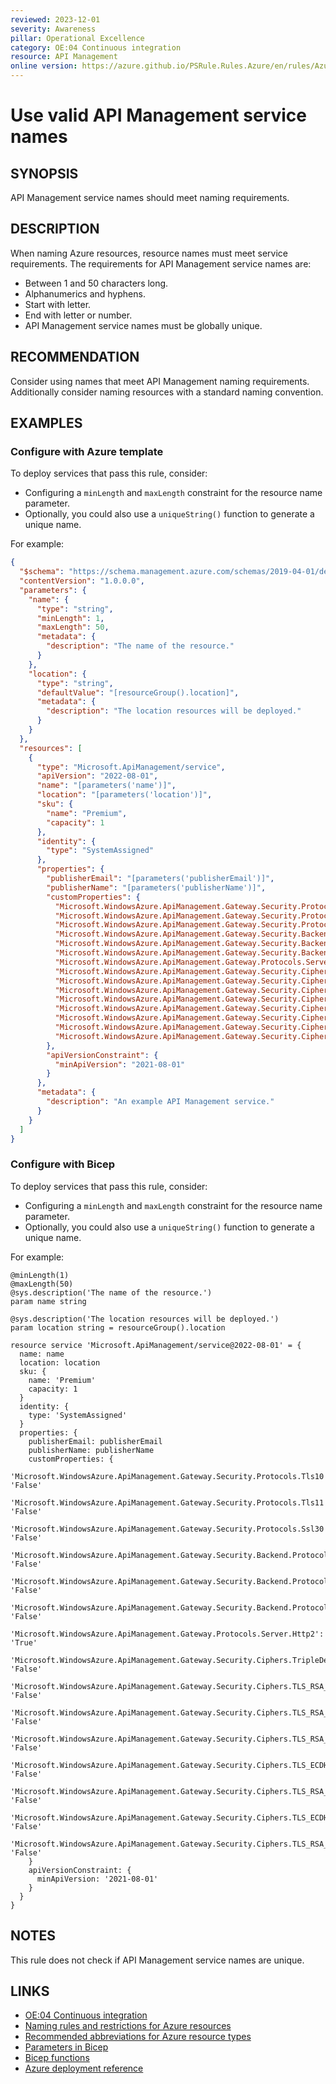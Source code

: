 ```yaml
---
reviewed: 2023-12-01
severity: Awareness
pillar: Operational Excellence
category: OE:04 Continuous integration
resource: API Management
online version: https://azure.github.io/PSRule.Rules.Azure/en/rules/Azure.APIM.Name/
---
```


# Use valid API Management service names

## SYNOPSIS

API Management service names should meet naming requirements.

## DESCRIPTION

When naming Azure resources, resource names must meet service requirements.
The requirements for API Management service names are:

- Between 1 and 50 characters long.
- Alphanumerics and hyphens.
- Start with letter.
- End with letter or number.
- API Management service names must be globally unique.

## RECOMMENDATION

Consider using names that meet API Management naming requirements.
Additionally consider naming resources with a standard naming convention.

## EXAMPLES

### Configure with Azure template

To deploy services that pass this rule, consider:

- Configuring a `minLength` and `maxLength` constraint for the resource name parameter.
- Optionally, you could also use a `uniqueString()` function to generate a unique name.

For example:

```json
{
  "$schema": "https://schema.management.azure.com/schemas/2019-04-01/deploymentTemplate.json#",
  "contentVersion": "1.0.0.0",
  "parameters": {
    "name": {
      "type": "string",
      "minLength": 1,
      "maxLength": 50,
      "metadata": {
        "description": "The name of the resource."
      }
    },
    "location": {
      "type": "string",
      "defaultValue": "[resourceGroup().location]",
      "metadata": {
        "description": "The location resources will be deployed."
      }
    }
  },
  "resources": [
    {
      "type": "Microsoft.ApiManagement/service",
      "apiVersion": "2022-08-01",
      "name": "[parameters('name')]",
      "location": "[parameters('location')]",
      "sku": {
        "name": "Premium",
        "capacity": 1
      },
      "identity": {
        "type": "SystemAssigned"
      },
      "properties": {
        "publisherEmail": "[parameters('publisherEmail')]",
        "publisherName": "[parameters('publisherName')]",
        "customProperties": {
          "Microsoft.WindowsAzure.ApiManagement.Gateway.Security.Protocols.Tls10": "False",
          "Microsoft.WindowsAzure.ApiManagement.Gateway.Security.Protocols.Tls11": "False",
          "Microsoft.WindowsAzure.ApiManagement.Gateway.Security.Protocols.Ssl30": "False",
          "Microsoft.WindowsAzure.ApiManagement.Gateway.Security.Backend.Protocols.Tls10": "False",
          "Microsoft.WindowsAzure.ApiManagement.Gateway.Security.Backend.Protocols.Tls11": "False",
          "Microsoft.WindowsAzure.ApiManagement.Gateway.Security.Backend.Protocols.Ssl30": "False",
          "Microsoft.WindowsAzure.ApiManagement.Gateway.Protocols.Server.Http2": "True",
          "Microsoft.WindowsAzure.ApiManagement.Gateway.Security.Ciphers.TripleDes168": "False",
          "Microsoft.WindowsAzure.ApiManagement.Gateway.Security.Ciphers.TLS_RSA_WITH_AES_128_CBC_SHA": "False",
          "Microsoft.WindowsAzure.ApiManagement.Gateway.Security.Ciphers.TLS_RSA_WITH_AES_256_CBC_SHA": "False",
          "Microsoft.WindowsAzure.ApiManagement.Gateway.Security.Ciphers.TLS_RSA_WITH_AES_128_CBC_SHA256": "False",
          "Microsoft.WindowsAzure.ApiManagement.Gateway.Security.Ciphers.TLS_ECDHE_RSA_WITH_AES_256_CBC_SHA": "False",
          "Microsoft.WindowsAzure.ApiManagement.Gateway.Security.Ciphers.TLS_RSA_WITH_AES_256_CBC_SHA256": "False",
          "Microsoft.WindowsAzure.ApiManagement.Gateway.Security.Ciphers.TLS_ECDHE_RSA_WITH_AES_128_CBC_SHA": "False",
          "Microsoft.WindowsAzure.ApiManagement.Gateway.Security.Ciphers.TLS_RSA_WITH_AES_128_GCM_SHA256": "False"
        },
        "apiVersionConstraint": {
          "minApiVersion": "2021-08-01"
        }
      },
      "metadata": {
        "description": "An example API Management service."
      }
    }
  ]
}
```

### Configure with Bicep

To deploy services that pass this rule, consider:

- Configuring a `minLength` and `maxLength` constraint for the resource name parameter.
- Optionally, you could also use a `uniqueString()` function to generate a unique name.

For example:

```bicep
@minLength(1)
@maxLength(50)
@sys.description('The name of the resource.')
param name string

@sys.description('The location resources will be deployed.')
param location string = resourceGroup().location

resource service 'Microsoft.ApiManagement/service@2022-08-01' = {
  name: name
  location: location
  sku: {
    name: 'Premium'
    capacity: 1
  }
  identity: {
    type: 'SystemAssigned'
  }
  properties: {
    publisherEmail: publisherEmail
    publisherName: publisherName
    customProperties: {
      'Microsoft.WindowsAzure.ApiManagement.Gateway.Security.Protocols.Tls10': 'False'
      'Microsoft.WindowsAzure.ApiManagement.Gateway.Security.Protocols.Tls11': 'False'
      'Microsoft.WindowsAzure.ApiManagement.Gateway.Security.Protocols.Ssl30': 'False'
      'Microsoft.WindowsAzure.ApiManagement.Gateway.Security.Backend.Protocols.Tls10': 'False'
      'Microsoft.WindowsAzure.ApiManagement.Gateway.Security.Backend.Protocols.Tls11': 'False'
      'Microsoft.WindowsAzure.ApiManagement.Gateway.Security.Backend.Protocols.Ssl30': 'False'
      'Microsoft.WindowsAzure.ApiManagement.Gateway.Protocols.Server.Http2': 'True'
      'Microsoft.WindowsAzure.ApiManagement.Gateway.Security.Ciphers.TripleDes168': 'False'
      'Microsoft.WindowsAzure.ApiManagement.Gateway.Security.Ciphers.TLS_RSA_WITH_AES_128_CBC_SHA': 'False'
      'Microsoft.WindowsAzure.ApiManagement.Gateway.Security.Ciphers.TLS_RSA_WITH_AES_256_CBC_SHA': 'False'
      'Microsoft.WindowsAzure.ApiManagement.Gateway.Security.Ciphers.TLS_RSA_WITH_AES_128_CBC_SHA256': 'False'
      'Microsoft.WindowsAzure.ApiManagement.Gateway.Security.Ciphers.TLS_ECDHE_RSA_WITH_AES_256_CBC_SHA': 'False'
      'Microsoft.WindowsAzure.ApiManagement.Gateway.Security.Ciphers.TLS_RSA_WITH_AES_256_CBC_SHA256': 'False'
      'Microsoft.WindowsAzure.ApiManagement.Gateway.Security.Ciphers.TLS_ECDHE_RSA_WITH_AES_128_CBC_SHA': 'False'
      'Microsoft.WindowsAzure.ApiManagement.Gateway.Security.Ciphers.TLS_RSA_WITH_AES_128_GCM_SHA256': 'False'
    }
    apiVersionConstraint: {
      minApiVersion: '2021-08-01'
    }
  }
}
```

## NOTES

This rule does not check if API Management service names are unique.

## LINKS

- [OE:04 Continuous integration](https://learn.microsoft.com/azure/well-architected/operational-excellence/release-engineering-continuous-integration)
- [Naming rules and restrictions for Azure resources](https://learn.microsoft.com/azure/azure-resource-manager/management/resource-name-rules)
- [Recommended abbreviations for Azure resource types](https://learn.microsoft.com/azure/cloud-adoption-framework/ready/azure-best-practices/resource-abbreviations)
- [Parameters in Bicep](https://learn.microsoft.com/azure/azure-resource-manager/bicep/parameters)
- [Bicep functions](https://learn.microsoft.com/azure/azure-resource-manager/bicep/bicep-functions)
- [Azure deployment reference](https://learn.microsoft.com/azure/templates/microsoft.apimanagement/service)
